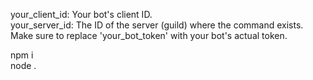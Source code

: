 your_client_id: Your bot's client ID.<br>
your_server_id: The ID of the server (guild) where the command exists.<br>
Make sure to replace 'your_bot_token' with your bot's actual token.<br>

npm i<br>
node .<br>
